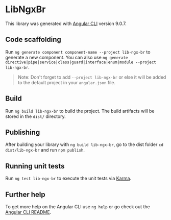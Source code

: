 # LibNgxBr

This library was generated with [Angular CLI](https://github.com/angular/angular-cli) version 9.0.7.

## Code scaffolding

Run `ng generate component component-name --project lib-ngx-br` to generate a new component. You can also use `ng generate directive|pipe|service|class|guard|interface|enum|module --project lib-ngx-br`.
> Note: Don't forget to add `--project lib-ngx-br` or else it will be added to the default project in your `angular.json` file. 

## Build

Run `ng build lib-ngx-br` to build the project. The build artifacts will be stored in the `dist/` directory.

## Publishing

After building your library with `ng build lib-ngx-br`, go to the dist folder `cd dist/lib-ngx-br` and run `npm publish`.

## Running unit tests

Run `ng test lib-ngx-br` to execute the unit tests via [Karma](https://karma-runner.github.io).

## Further help

To get more help on the Angular CLI use `ng help` or go check out the [Angular CLI README](https://github.com/angular/angular-cli/blob/master/README.md).
